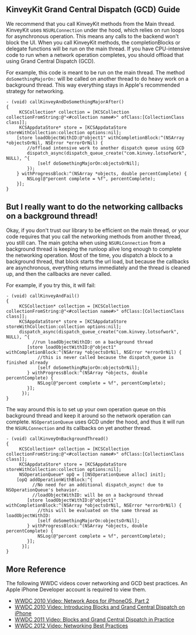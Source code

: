 ## KinveyKit Grand Central Dispatch (GCD) Guide
We recommend that you call KinveyKit methods from the Main thread. KinveyKit uses `NSURLConnection` under the hood, which relies on run loops for asynchronous operation. This means any calls to the backend won't block the UI. When you call KinveyKit methods, the completionBlocks or delegate functions will be run on the main thread. If you have CPU-intensive code to run when a network operation completes, you should offload that using Grand Central Dispatch (GCD).

For example, this code is meant to be run on the main thread. The method `doSomethingMajorOn:` will be called on another thread to do heavy work on a background thread. This way everything stays in Apple's recommended strategy for networking. 

    - (void) callKinveyAndDoSomethingMajorAfter() 
    {
         KCSCollection* collection = [KCSCollection collectionFromString:@"<#collection name#>" ofClass:[CollectionClass class]];
         KCSAppdataStore* store = [KCSAppdataStore storeWithCollection:collection options:nil];
        [store loadObjectWithID:@"object1" withCompletionBlock:^(NSArray *objectsOrNil, NSError *errorOrNil) {
            //offload intensive work to another dispatch queue using GCD
            dispatch_async(dispatch_queue_create("com.kinvey.lotsofwork", NULL), ^{
                [self doSomethingMajorOn:objectsOrNil];
            });
        } withProgressBlock:^(NSArray *objects, double percentComplete) {
            NSLog(@"percent complete = %f", percentComplete);
        }];
    }


## But I really want to do the networking callbacks on a background thread!
Okay, if you don't trust our library to be efficient on the main thread, or your code requires that you call the networking methods from another thread, you still can. The main gotcha when using `NSURLConnection` from a background thread is keeping the runloop alive long enough to complete the networking operation. Most of the time, you dispatch a block to a background thread, that block starts the url load, but because the callbacks are asynchronous, everything returns immediately and the thread is cleaned up, and then the callbacks are never called. 

For example, if you try this, it will fail:

    - (void) callKinveyAndFail() 
    {
         KCSCollection* collection = [KCSCollection collectionFromString:@"<#collection name#>" ofClass:[CollectionClass class]];
         KCSAppdataStore* store = [KCSAppdataStore storeWithCollection:collection options:nil];
         dispatch_async(dispatch_queue_create("com.kinvey.lotsofwork", NULL), ^{
         	  //run loadObjectWithID: on a background thread
            [store loadObjectWithID:@"object1" withCompletionBlock:^(NSArray *objectsOrNil, NSError *errorOrNil) {
                //this is never called because the dispatch_queue is finished already
                [self doSomethingMajorOn:objectsOrNil];
            } withProgressBlock:^(NSArray *objects, double percentComplete) {
                NSLog(@"percent complete = %f", percentComplete);
            }];
          });
    }
    
The way around this is to set up your own operation queue on this background thread and keep it around so the network operation can complete. `NSOperationQueue` uses GCD under the hood, and thus it will run the `NSURLConnection` and its callbacks on yet another thread.

    - (void) callKinveyOnBackgroundThread() 
    {
         KCSCollection* collection = [KCSCollection collectionFromString:@"<#collection name#>" ofClass:[CollectionClass class]];
         KCSAppdataStore* store = [KCSAppdataStore storeWithCollection:collection options:nil];
         NSOperationQueue* opQ = [[NSOperationQueue alloc] init];
        [opQ addOperationWithBlock:^{
         	  //No need for an additional dispatch_async! due to NSOperationQueue's behavior. 
         	  //loadObjectWithID: will be on a background thread
            [store loadObjectWithID:@"object1" withCompletionBlock:^(NSArray *objectsOrNil, NSError *errorOrNil) {
                //this will be evaluated on the same thread as loadObjectWithID:
                [self doSomethingMajorOn:objectsOrNil];
            } withProgressBlock:^(NSArray *objects, double percentComplete) {
                NSLog(@"percent complete = %f", percentComplete);
            }];
          }];
    }
    

## More Reference
The following WWDC videos cover networking and GCD best practices. An Apple iPhone Developer account is required to view them.
* [WWDC 2010 Video: Network Apps for iPhoneOS, Part 2](https://developer.apple.com/videos/wwdc/2010/?id=208)
* [WWDC 2010 Video: Introducing Blocks and Grand Central Dispatch on iPhone](https://developer.apple.com/videos/wwdc/2010/?id=206)
* [WWDC 2011 Video: Blocks and Grand Central Dispatch in Practice](https://developer.apple.com/videos/wwdc/2011/?id=308)
* [WWDC 2012 Video: Networking Best Practices](https://developer.apple.com/videos/wwdc/2012/?id=706)